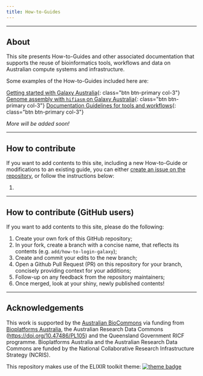 ```yaml
---
title: How-to-Guides
---
```

---

## About

This site presents How-to-Guides and other associated documentation that supports the reuse of bioinformatics tools, workflows and data on Australian compute systems and infrastructure.

Some examples of the How-to-Guides included here are:

[Getting started with Galaxy Australia](galaxy_australia/start_here.md){: class="btn btn-primary col-3"}
[Genome assembly with `hifiasm` on Galaxy Australia](genome_assembly/hifi_assembly.md){: class="btn btn-primary col-3"}
[Documentation Guidelines for tools and workflows](documentation/DocumentationGuidelines.md){: class="btn btn-primary col-3"}

*More will be added soon!*

---

## How to contribute

If you want to add contents to this site, including a new How-to-Guide or modifications to an existing guide, 
you can either [create an issue on the repository](https://github.com/AustralianBioCommons/how-to-guides/issues), 
or follow the instructions below:

1. 

---

## How to contribute (GitHub users)

If you want to add contents to this site, please do the following:

1. Create your own fork of this GitHub repository;
2. In your fork, create a branch with a concise name, that reflects its contents (e.g. `add/how-to-login-galaxy`);
3. Create and commit your edits to the new branch;
4. Open a Github Pull Request (PR) on this repository for your branch, concisely providing context for your additions;
5. Follow-up on any feedback from the repository maintainers;
6. Once merged, look at your shiny, newly published contents!

---

## Acknowledgements

This work is supported by the [Australian BioCommons](https://www.biocommons.org.au/) via funding from [Bioplatforms Australia](https://bioplatforms.com/), the Australian Research Data Commons (https://doi.org/10.47486/PL105) and the Queensland Government RICF programme. Bioplatforms Australia and the Australian Research Data Commons are funded by the National Collaborative Research Infrastructure Strategy (NCRIS).

This repository makes use of the ELIXIR toolkit theme: [![theme badge](https://img.shields.io/badge/ELIXIR%20toolkit%20theme-jekyll-blue?color=0d6efd)](https://github.com/ELIXIR-Belgium/elixir-toolkit-theme)